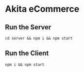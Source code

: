 # Akita eCommerce

## Run the Server
`cd server && npm i && npm start`

## Run the Client
`npm i && npm start`
